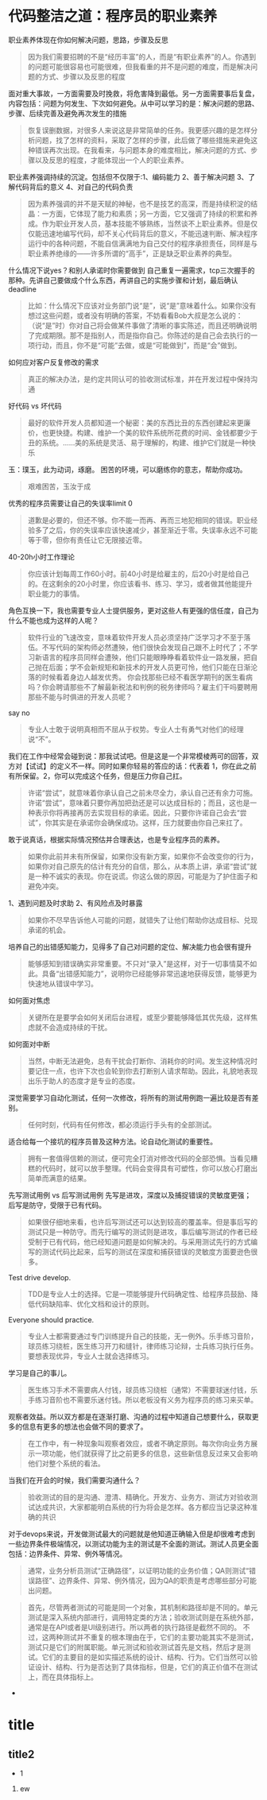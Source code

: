 # 代码整洁之道：程序员的职业素养

职业素养体现在你如何解决问题，思路，步骤及反思
>因为我们需要招聘的不是“经历丰富”的人，而是“有职业素养”的人。你遇到的问题可能很容易也可能很难，但我看重的并不是问题的难度，而是解决问题的方式、步骤以及反思的程度


面对重大事故，一方面需要及时挽救，将危害降到最低。另一方面需要事后复盘，内容包括：问题为何发生、下次如何避免。从中可以学习的是：解决问题的思路、步骤、后续完善及避免再次发生的措施
>恢复误删数据，对很多人来说这是非常简单的任务。我更感兴趣的是怎样分析问题，找了怎样的资料，采取了怎样的步骤，此后做了哪些措施来避免这种错误再次出现。在我看来，与问题本身的难度相比，解决问题的方式、步骤以及反思的程度，才能体现出一个人的职业素养。


职业素养强调持续的沉淀。包括但不仅限于:1、编码能力 2、善于解决问题 3、了解代码背后的意义 4、对自己的代码负责
>因为素养强调的并不是天赋的神秘，也不是技艺的高深，而是持续积淀的结晶：一方面，它体现了能力和素质；另一方面，它又强调了持续的积累和养成。作为职业开发人员，基本技能不够熟练，当然谈不上职业素养。但是仅仅能迅速地编写代码，却不关心代码背后的意义，不能迅速判断、解决程序运行中的各种问题，不能自信满满地为自己交付的程序承担责任，同样是与职业素养绝缘的——许多所谓的“高手”，正是缺乏职业素养的典型。

什么情况下说yes？和别人承诺时你需要做到 自己重复一遍需求，tcp三次握手的那种。先讲自己要做成个什么东西，再讲自己的实施步骤和计划，最后确认deadline

>比如：什么情况下应该对业务部门说“是”，说“是”意味着什么。如果你没有想过这些问题，或者没有明确的答案，不妨看看Bob大叔是怎么说的：
（说“是”时）你对自己将会做某件事做了清晰的事实陈述，而且还明确说明了完成期限。那不是指别人，而是指你自己。你陈述的是自己会去执行的一项行动，而且，你不是“可能”去做，或是“可能做到”，而是“会”做到。

如何应对客户反复修改的需求
>真正的解决办法，是约定共同认可的验收测试标准，并在开发过程中保持沟通

好代码 vs 坏代码
>最好的软件开发人员都知道一个秘密：美的东西比丑的东西创建起来更廉价，也更快捷。构建、维护一个美的软件系统所花费的时间、金钱都要少于丑的系统。……美的系统是灵活、易于理解的，构建、维护它们就是一种快乐

玉：璞玉，此为动词，琢磨。
困苦的环境，可以磨练你的意志，帮助你成功。
> 艰难困苦，玉汝于成

优秀的程序员需要让自己的失误率limit 0
>道歉是必要的，但还不够。你不能一而再、再而三地犯相同的错误。职业经验多了之后，你的失误率应该快速减少，甚至渐近于零。失误率永远不可能等于零，但你有责任让它无限接近零。

40-20h小时工作理论
> 你应该计划每周工作60小时。前40小时是给雇主的，后20小时是给自己的。在这剩余的20小时里，你应该看书、练习、学习，或者做其他能提升职业能力的事情。


角色互换一下，我也需要专业人士提供服务，更对这些人有更强的信任度，自己为什么不能也成为这样的人呢？
> 软件行业的飞速改变，意味着软件开发人员必须坚持广泛学习才不至于落伍。不写代码的架构师必然遭殃，他们很快会发现自己跟不上时代了；不学习新语言的程序员同样会遭殃，他们只能眼睁睁看着软件业一路发展，把自己抛在后面；学不会新规矩和新技术的开发人员更可怜，他们只能在日渐沦落的时候看着身边人越发优秀。
你会找那些已经不看医学期刊的医生看病吗？你会聘请那些不了解最新税法和判例的税务律师吗？雇主们干吗要聘用那些不能与时俱进的开发人员呢？

say no
> 专业人士敢于说明真相而不屈从于权势。专业人士有勇气对他们的经理说“不”。

我们在工作中经常会碰到说：那我试试吧。但是这是一个非常模棱两可的回答，双方对【试试】的定义不一样。同时如果你轻易的答应的话：代表着 1，你在此之前有所保留。2，你可以完成这个任务，但是压力你自己扛。
> 许诺“尝试”，就意味着你承认自己之前未尽全力，承认自己还有余力可施。许诺“尝试”，意味着只要你再加把劲还是可以达成目标的；而且，这也是一种表示你将再接再厉去实现目标的承诺。因此，只要你许诺自己会去“尝试”，你其实是在承诺你会确保成功。这样，压力就要由你自己来扛了。

敢于说真话，根据实际情况预估并合理表达，也是专业程序员的素养。
> 如果你此前并未有所保留，如果你没有新方案，如果你不会改变你的行为，如果你对自己原先的估计有充分的自信，那么，从本质上讲，承诺“尝试”就是一种不诚实的表现。你在说谎。你这么做的原因，可能是为了护住面子和避免冲突。

1、遇到问题及时求助 2、有风险点及时暴露
> 如果你不尽早告诉他人可能的问题，就错失了让他们帮助你达成目标、兑现承诺的机会。

培养自己的出错感知能力，见得多了自己对问题的定位、解决能力也会很有提升
> 能够感知到错误确实非常重要。不只对“录入”是这样，对于一切事情莫不如此。具备“出错感知能力”，说明你已经能够非常迅速地获得反馈，能够更为快速地从错误中学习。

如何面对焦虑
> 关键所在是要学会如何关闭后台进程，或至少要能够降低其优先级，这样焦虑就不会造成持续的干扰。

如何面对中断
> 当然，中断无法避免，总有干扰会打断你、消耗你的时间。发生这种情况时要记住一点，也许下次也会轮到你去打断别人请求帮助。因此，礼貌地表现出乐于助人的态度才是专业的态度。

深觉需要学习自动化测试，任何一次修改，将所有的测试用例跑一遍比较是否有差别。
> 任何时刻，代码有任何修改，都必须运行手头有的全部测试。

适合给每一个接坑的程序员普及这种方法。论自动化测试的重要性。
> 拥有一套值得信赖的测试，便可完全打消对修改代码的全部恐惧。当看见糟糕的代码时，就可以放手整理。代码会变得具有可塑性，你可以放心打磨出简单而满意的结果。

先写测试用例 vs 后写测试用例 先写是进攻，深度以及捕捉错误的灵敏度更强； 后写是防守，受限于已有代码。
> 如果很仔细地来看，也许后写测试还可以达到较高的覆盖率。但是事后写的测试只是一种防守。而先行编写的测试则是进攻，事后编写测试的作者已经受制于已有代码，他已经知道问题是如何解决的。与采用测试先行的方式编写的测试代码比起来，后写的测试在深度和捕获错误的灵敏度方面要逊色很多。

Test drive develop.
> TDD是专业人士的选择。它是一项能够提升代码确定性、给程序员鼓励、降低代码缺陷率、优化文档和设计的原则。

Everyone should practice.
> 专业人士都需要通过专门训练提升自己的技能，无一例外。乐手练习音阶，球员练习绕桩，医生练习开刀和缝针，律师练习论辩，士兵练习执行任务。要想表现优异，专业人士就会选择练习。

学习是自己的事儿。
> 医生练习手术不需要病人付钱，球员练习绕桩（通常）不需要球迷付钱，乐手练习音阶也不需要乐迷付钱。所以老板没有义务为程序员的练习来买单。

观察者效益。所以双方都是在逐渐打磨、沟通的过程中知道自己想要什么，获取更多的信息有更多的想法也会做不同的要求了。
> 在工作中，有一种现象叫观察者效应，或者不确定原则。每次你向业务方展示一项功能，他们就获得了比之前更多的信息，这些新信息反过来又会影响他们对整个系统的看法。

当我们在开会的时候，我们需要沟通什么？
> 验收测试的目的是沟通、澄清、精确化。开发方、业务方、测试方对验收测试达成共识，大家都能明白系统的行为将会是怎样。各方都应当记录这种准确的共识

对于devops来说，开发做测试最大的问题就是他知道正确输入但是却很难考虑到一些边界条件极端情况，以测试功能为主的测试是不全面的测试。测试人员更全面包括：边界条件、异常、例外等情况。
> 通常，业务分析员测试“正确路径”，以证明功能的业务价值；QA则测试“错误路径”、边界条件、异常、例外情况，因为QA的职责是考虑哪些部分可能出问题。


> 首先，尽管两者测试的可能是同一个对象，其机制和路径却是不同的。单元测试是深入系统内部进行，调用特定类的方法；验收测试则是在系统外部，通常是在API或者是UI级别进行。所以两者的执行路径是截然不同的。
不过，这两种测试并不重复的根本理由在于，它们的主要功能其实不是测试，测试只是它们的附属职能。单元测试和验收测试首先是文档，然后才是测试。它们的主要目的是如实描述系统的设计、结构、行为。它们当然可以验证设计、结构、行为是否达到了具体指标，但是，它们的真正价值不在测试上，而在具体指标上。










-
# title
## title2
- 1
1. ew
